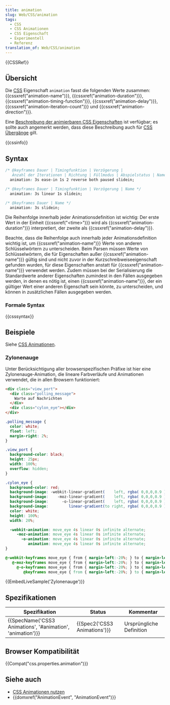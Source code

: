 ```yaml
---
title: animation
slug: Web/CSS/animation
tags:
  - CSS
  - CSS Animationen
  - CSS Eigenschaft
  - Experimentell
  - Referenz
translation_of: Web/CSS/animation
---
```

{{CSSRef}}

## Übersicht

Die [CSS](/de/docs/Web/CSS) Eigenschaft `animation` fasst die folgenden Werte zusammen: {{cssxref("animation-name")}}, {{cssxref("animation-duration")}}, {{cssxref("animation-timing-function")}}, {{cssxref("animation-delay")}}, {{cssxref("animation-iteration-count")}} und {{cssxref("animation-direction")}}.

Eine [Beschreibung der animierbaren CSS Eigenschaften](/de/docs/Web/CSS/CSS_animierbare_Eigenschaften "CSS/CSS_transitions#Properties_that_can_be_animated") ist verfügbar; es sollte auch angemerkt werden, dass diese Beschreibung auch für [CSS Übergänge](/de/docs/Web/Guide/CSS/Verwendung_von_CSS_Übergängen) gilt.

{{cssinfo}}

## Syntax

```css
/* @keyframes Dauer | Timingfunktion | Verzögerung |
   Anzahl der Iterationen | Richtung | Füllmodus | Abspielstatus | Name */
  animation: 3s ease-in 1s 2 reverse both paused slidein;

/* @keyframes Dauer | Timingfunktion | Verzögerung | Name */
  animation: 3s linear 1s slidein;

/* @keyframes Dauer | Name */
  animation: 3s slidein;
```

Die Reihenfolge innerhalb jeder Animationsdefinition ist wichtig: Der erste Wert in der Einheit {{cssxref("&lt;time&gt;")}} wird als {{cssxref("animation-duration")}} interpretiert, der zweite als {{cssxref("animation-delay")}}.

Beachte, dass die Reihenfolge auch innerhalb jeder Animationsdefinition wichtig ist, um {{cssxref("animation-name")}} Werte von anderen Schlüsselwörtern zu unterscheiden. Beim Parsen müssen Werte von Schlüsselwörtern, die für Eigenschaften außer {{cssxref("animation-name")}} gültig sind und nicht zuvor in der Kurzschreibweiseeigenschaft gefunden wurden, für diese Eigenschaften anstatt für {{cssxref("animation-name")}} verwendet werden. Zudem müssen bei der Serialisierung die Standardwerte anderer Eigenschaften zumindest in den Fällen ausgegeben werden, in denen es nötig ist, einen {{cssxref("animation-name")}}, der ein gültiger Wert einer anderen Eigenschaft sein könnte, zu unterscheiden, und können in zusätzlichen Fällen ausgegeben werden.

### Formale Syntax

{{csssyntax}}

## Beispiele

Siehe [CSS Animationen](/de/docs/Web/Guide/CSS/CSS_Animationen_nutzen "CSS/CSS_animations").

### Zylonenauge

Unter Berücksichtigung aller browserspezifischen Präfixe ist hier eine Zylonenauge-Animation, die lineare Farbverläufe und Animationen verwendet, die in allen Browsern funktioniert:

```html
<div class="view_port">
  <div class="polling_message">
    Warte auf Nachrichten
  </div>
  <div class="cylon_eye"></div>
</div>
```

```css
.polling_message {
  color: white;
  float: left;
  margin-right: 2%;
}

.view_port {
  background-color: black;
  height: 25px;
  width: 100%;
  overflow: hidden;
}

.cylon_eye {
  background-color: red;
  background-image: -webkit-linear-gradient(    left, rgba( 0,0,0,0.9 ) 25%, rgba( 0,0,0,0.1 ) 50%, rgba( 0,0,0,0.9 ) 75%);
  background-image:    -moz-linear-gradient(    left, rgba( 0,0,0,0.9 ) 25%, rgba( 0,0,0,0.1 ) 50%, rgba( 0,0,0,0.9 ) 75%);
  background-image:      -o-linear-gradient(    left, rgba( 0,0,0,0.9 ) 25%, rgba( 0,0,0,0.1 ) 50%, rgba( 0,0,0,0.9 ) 75%);
  background-image:         linear-gradient(to right, rgba( 0,0,0,0.9 ) 25%, rgba( 0,0,0,0.1 ) 50%, rgba( 0,0,0,0.9 ) 75%);
  color: white;
  height: 100%;
  width: 20%;

  -webkit-animation: move_eye 4s linear 0s infinite alternate;
     -moz-animation: move_eye 4s linear 0s infinite alternate;
       -o-animation: move_eye 4s linear 0s infinite alternate;
          animation: move_eye 4s linear 0s infinite alternate;
}

@-webkit-keyframes move_eye { from { margin-left:-20%; } to { margin-left:100%; }  }
   @-moz-keyframes move_eye { from { margin-left:-20%; } to { margin-left:100%; }  }
     @-o-keyframes move_eye { from { margin-left:-20%; } to { margin-left:100%; }  }
        @keyframes move_eye { from { margin-left:-20%; } to { margin-left:100%; }  }
```

{{EmbedLiveSample('Zylonenauge')}}

## Spezifikationen

| Spezifikation                                                                | Status                               | Kommentar                |
| ---------------------------------------------------------------------------- | ------------------------------------ | ------------------------ |
| {{SpecName('CSS3 Animations', '#animation', 'animation')}} | {{Spec2('CSS3 Animations')}} | Ursprüngliche Definition |

## Browser Kompatibilität

{{Compat("css.properties.animation")}}

## Siehe auch

- [CSS Animationen nutzen](/de/docs/Web/Guide/CSS/CSS_Animationen_nutzen "Tutorial about CSS animations")
- {{domxref("AnimationEvent", "AnimationEvent")}}
